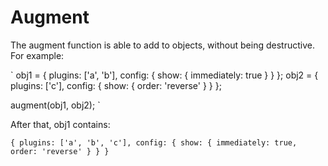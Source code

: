 # Augment

The augment function is able to add to objects, without being destructive.
For example:

`
obj1 = {
	plugins: ['a', 'b'],
	config: {
		show: {
			immediately: true
		}
	}
};
obj2 = {
	plugins: ['c'],
	config: {
		show: {
			order: 'reverse'
		}
	}
};

augment(obj1, obj2);
`

After that, obj1 contains:

`
{
	plugins: ['a', 'b', 'c'],
	config: {
	show: {
		immediately: true,
			order: 'reverse'
		}
	}
}
`
